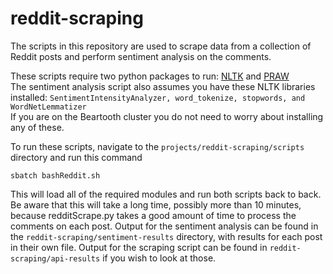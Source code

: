 # reddit-scraping

The scripts in this repository are used to scrape data from a collection of Reddit posts and perform sentiment analysis on the comments.

These scripts require two python packages to run: [NLTK](https://www.nltk.org/install.html) and [PRAW](https://praw.readthedocs.io/en/stable/getting_started/installation.html)\
The sentiment analysis script also assumes you have these NLTK libraries installed: ``SentimentIntensityAnalyzer, word_tokenize, stopwords, and WordNetLemmatizer``\
If you are on the Beartooth cluster you do not need to worry about installing any of these.

To run these scripts, navigate to the ``projects/reddit-scraping/scripts`` directory and run this command
```
sbatch bashReddit.sh
```
This will load all of the required modules and run both scripts back to back. Be aware that this will take a long time, possibly more than 10 minutes, because redditScrape.py takes a good amount of time to process the comments on each post. Output for the sentiment analysis can be found in the ``reddit-scraping/sentiment-results`` directory, with results for each post in their own file. Output for the scraping script can be found in ``reddit-scraping/api-results`` if you wish to look at those.

